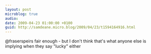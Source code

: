 ```yaml
---
layout: post
microblog: true
audio: 
date: 2009-04-23 01:00:00 +0100
guid: http://samdeane.micro.blog/2009/04/23/t1594164916.html
---
```

@fraserspeirs fair enough - but I don't think that's what anyone else is implying when they say "lucky" either
